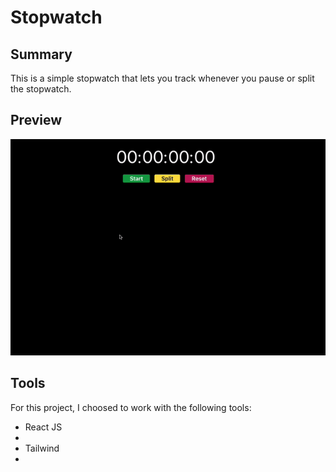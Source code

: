 # Stopwatch

## Summary
This is a simple stopwatch that lets you track whenever you pause or split the stopwatch.

## Preview
![image description](stopwatch-gif.gif)

## Tools

For this project, I choosed to work with the following tools:

<ul>
<li>React JS<li>
<li>Tailwind<li>
</ul>


